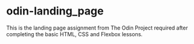 # odin-landing_page
This is the landing page assignment from The Odin Project required after completing the basic HTML, CSS and Flexbox lessons.
